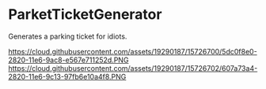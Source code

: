 # ParketTicketGenerator
Generates a parking ticket for idiots.

https://cloud.githubusercontent.com/assets/19290187/15726700/5dc0f8e0-2820-11e6-9ac8-e567e711252d.PNG
https://cloud.githubusercontent.com/assets/19290187/15726702/607a73a4-2820-11e6-9c13-97fb6e10a4f8.PNG
